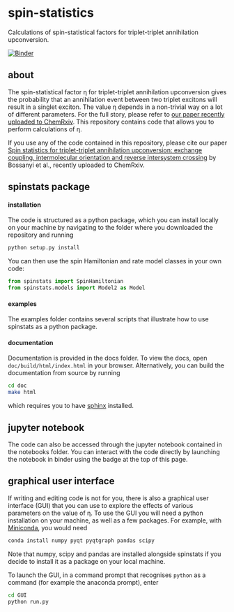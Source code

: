 # spin-statistics
Calculations of spin-statistical factors for triplet-triplet annihilation upconversion.

[![Binder](https://mybinder.org/badge_logo.svg)](https://mybinder.org/v2/gh/davidbossanyi/spin-statistics/0b72942209d8d2a895c619287da9095e50f39c33)

## about
The spin-statistical factor &eta; for triplet-triplet annihilation upconversion gives the probability that an annihilation event between two triplet excitons will result in a singlet exciton. The value &eta; depends in a non-trivial way on a lot of different parameters. For the full story, please refer to [our paper recently uploaded to ChemRxiv](https://chemrxiv.org/engage/chemrxiv/article-details/60dae5946bdaa41e623d4a33). This repository contains code that allows you to perform calculations of &eta;.

If you use any of the code contained in this repository, please cite our paper [Spin statistics for triplet-triplet annihilation upconversion: exchange coupling, intermolecular orientation and reverse intersystem crossing](https://chemrxiv.org/engage/chemrxiv/article-details/60dae5946bdaa41e623d4a33) by Bossanyi et al., recently uploaded to ChemRxiv.

## spinstats package
#### installation
The code is structured as a python package, which you can install locally on your machine by navigating to the folder where you downloaded the repository and running
```sh
python setup.py install
```
You can then use the spin Hamiltonian and rate model classes in your own code:
```python
from spinstats import SpinHamiltonian
from spinstats.models import Model2 as Model
```
#### examples
The examples folder contains several scripts that illustrate how to use spinstats as a python package.
#### documentation
Documentation is provided in the docs folder. To view the docs, open `doc/build/html/index.html` in your browser. Alternatively, you can build the documentation from source by running
```sh
cd doc
make html
```
which requires you to have [sphinx](https://www.sphinx-doc.org/en/master/) installed.

## jupyter notebook
The code can also be accessed through the jupyter notebook contained in the notebooks folder. You can interact with the code directly by launching the notebook in binder using the badge at the top of this page.

## graphical user interface
If writing and editing code is not for you, there is also a graphical user interface (GUI) that you can use to explore the effects of various parameters on the value of &eta;. To use the GUI you will need a python installation on your machine, as well as a few packages. For example, with [Miniconda](https://docs.conda.io/en/latest/miniconda.html), you would need
```sh
conda install numpy pyqt pyqtgraph pandas scipy
```
Note that numpy, scipy and pandas are installed alongside spinstats if you decide to install it as a package on your local machine.

To launch the GUI, in a command prompt that recognises `python` as a command (for example the anaconda prompt), enter
```sh
cd GUI
python run.py
```
